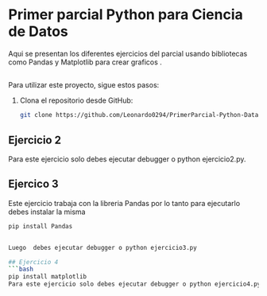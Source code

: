 # Primer parcial Python para Ciencia de Datos
Aqui se presentan los diferentes ejercicios del parcial usando bibliotecas como Pandas y Matplotlib para crear graficos .

## 

Para utilizar este proyecto, sigue estos pasos:

1. Clona el repositorio desde GitHub:

   ```bash
   git clone https://github.com/Leonardo0294/PrimerParcial-Python-DataScience.git
## Ejercicio 2
Para este ejercicio solo debes ejecutar debugger o python ejercicio2.py.
## Ejercico 3

Este ejercicio trabaja con la libreria Pandas por lo tanto para ejecutarlo debes instalar la misma
   ```bash
  pip install Pandas
  

Luego  debes ejecutar debugger o python ejercicio3.py

## Ejercicio 4
  ```bash
  pip install matplotlib
  Para este ejercicio solo debes ejecutar debugger o python ejercicio4.py
